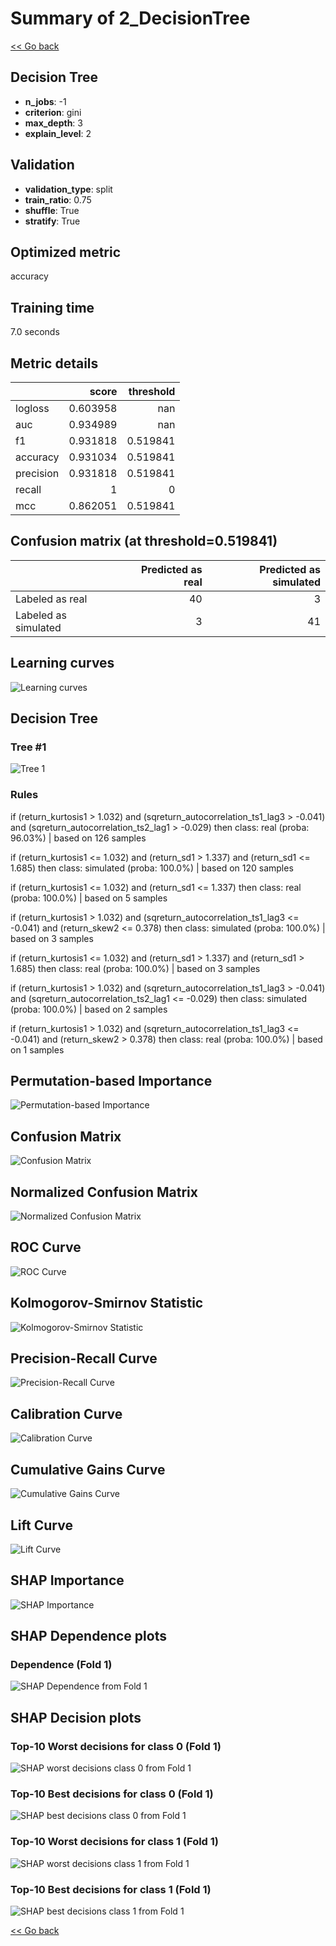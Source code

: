 # Summary of 2_DecisionTree

[<< Go back](../README.md)


## Decision Tree
- **n_jobs**: -1
- **criterion**: gini
- **max_depth**: 3
- **explain_level**: 2

## Validation
 - **validation_type**: split
 - **train_ratio**: 0.75
 - **shuffle**: True
 - **stratify**: True

## Optimized metric
accuracy

## Training time

7.0 seconds

## Metric details
|           |    score |   threshold |
|:----------|---------:|------------:|
| logloss   | 0.603958 |  nan        |
| auc       | 0.934989 |  nan        |
| f1        | 0.931818 |    0.519841 |
| accuracy  | 0.931034 |    0.519841 |
| precision | 0.931818 |    0.519841 |
| recall    | 1        |    0        |
| mcc       | 0.862051 |    0.519841 |


## Confusion matrix (at threshold=0.519841)
|                      |   Predicted as real |   Predicted as simulated |
|:---------------------|--------------------:|-------------------------:|
| Labeled as real      |                  40 |                        3 |
| Labeled as simulated |                   3 |                       41 |

## Learning curves
![Learning curves](learning_curves.png)

## Decision Tree 

### Tree #1
![Tree 1](learner_fold_0_tree.svg)

### Rules

if (return_kurtosis1 > 1.032) and (sqreturn_autocorrelation_ts1_lag3 > -0.041) and (sqreturn_autocorrelation_ts2_lag1 > -0.029) then class: real (proba: 96.03%) | based on 126 samples

if (return_kurtosis1 <= 1.032) and (return_sd1 > 1.337) and (return_sd1 <= 1.685) then class: simulated (proba: 100.0%) | based on 120 samples

if (return_kurtosis1 <= 1.032) and (return_sd1 <= 1.337) then class: real (proba: 100.0%) | based on 5 samples

if (return_kurtosis1 > 1.032) and (sqreturn_autocorrelation_ts1_lag3 <= -0.041) and (return_skew2 <= 0.378) then class: simulated (proba: 100.0%) | based on 3 samples

if (return_kurtosis1 <= 1.032) and (return_sd1 > 1.337) and (return_sd1 > 1.685) then class: real (proba: 100.0%) | based on 3 samples

if (return_kurtosis1 > 1.032) and (sqreturn_autocorrelation_ts1_lag3 > -0.041) and (sqreturn_autocorrelation_ts2_lag1 <= -0.029) then class: simulated (proba: 100.0%) | based on 2 samples

if (return_kurtosis1 > 1.032) and (sqreturn_autocorrelation_ts1_lag3 <= -0.041) and (return_skew2 > 0.378) then class: real (proba: 100.0%) | based on 1 samples





## Permutation-based Importance
![Permutation-based Importance](permutation_importance.png)
## Confusion Matrix

![Confusion Matrix](confusion_matrix.png)


## Normalized Confusion Matrix

![Normalized Confusion Matrix](confusion_matrix_normalized.png)


## ROC Curve

![ROC Curve](roc_curve.png)


## Kolmogorov-Smirnov Statistic

![Kolmogorov-Smirnov Statistic](ks_statistic.png)


## Precision-Recall Curve

![Precision-Recall Curve](precision_recall_curve.png)


## Calibration Curve

![Calibration Curve](calibration_curve_curve.png)


## Cumulative Gains Curve

![Cumulative Gains Curve](cumulative_gains_curve.png)


## Lift Curve

![Lift Curve](lift_curve.png)



## SHAP Importance
![SHAP Importance](shap_importance.png)

## SHAP Dependence plots

### Dependence (Fold 1)
![SHAP Dependence from Fold 1](learner_fold_0_shap_dependence.png)

## SHAP Decision plots

### Top-10 Worst decisions for class 0 (Fold 1)
![SHAP worst decisions class 0 from Fold 1](learner_fold_0_shap_class_0_worst_decisions.png)
### Top-10 Best decisions for class 0 (Fold 1)
![SHAP best decisions class 0 from Fold 1](learner_fold_0_shap_class_0_best_decisions.png)
### Top-10 Worst decisions for class 1 (Fold 1)
![SHAP worst decisions class 1 from Fold 1](learner_fold_0_shap_class_1_worst_decisions.png)
### Top-10 Best decisions for class 1 (Fold 1)
![SHAP best decisions class 1 from Fold 1](learner_fold_0_shap_class_1_best_decisions.png)

[<< Go back](../README.md)
